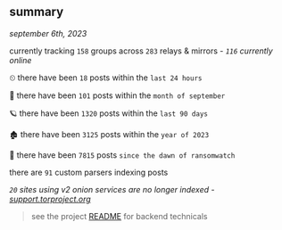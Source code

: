 
## summary
_september 6th, 2023_

currently tracking `158` groups across `283` relays & mirrors - _`116` currently online_

⏲ there have been `18` posts within the `last 24 hours`

🦈 there have been `101` posts within the `month of september`

🪐 there have been `1320` posts within the `last 90 days`

🏚 there have been `3125` posts within the `year of 2023`

🦕 there have been `7815` posts `since the dawn of ransomwatch`

there are `91` custom parsers indexing posts

_`20` sites using v2 onion services are no longer indexed - [support.torproject.org](https://support.torproject.org/onionservices/v2-deprecation/)_

> see the project [README](https://github.com/joshhighet/ransomwatch#ransomwatch--) for backend technicals
